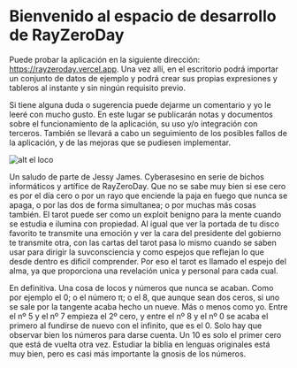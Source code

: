 # Bienvenido al espacio de desarrollo de RayZeroDay
Puede probar la aplicación en la siguiente dirección: https://rayzeroday.vercel.app. Una vez allí, en el escritorio podrá importar un conjunto de datos de ejemplo y podrá crear sus propias expresiones y tableros al instante y sin ningún requisito previo.

Si tiene alguna duda o sugerencia puede dejarme un comentario y yo le leeré con mucho gusto. En este lugar se publicarán notas y documentos sobre el funcionamiento de la aplicación, su uso y/o integración con terceros. También se llevará a cabo un seguimiento de los posibles fallos de la aplicación, y de las mejoras que se pudiesen implementar. 

![alt el loco](https://rayzeroday.vercel.app/img/deck/bota/300/0-the-fool.jpg)

Un saludo de parte de Jessy James. Cyberasesino en serie de bichos informáticos y artífice de RayZeroDay. Que no se sabe muy bien si ese cero es por el día cero o por un rayo que enciende la paja en fuego que nunca se apaga, o por las dos de forma simultanea; o por muchas más cosas también. El tarot puede ser como un exploit benigno para la mente cuando se estudia e ilumina con propiedad. Al igual que ver la portada de tu disco favorito te transmite una emoción y ver la cara del presidente del gobierno te transmite otra, con las cartas del tarot pasa lo mismo cuando se saben usar para dirigir la suvconsciencia y como espejos que reflejan lo que desde dentro es dificil comprender. Por eso el tarot es llamado el espejo del alma, ya que proporciona una revelación unica y personal para cada cual.

En definitiva. Una cosa de locos y números que nunca se acaban. Como por ejemplo el 0; o el número π; o el 8, que aunque sean dos ceros, si uno se sale por la tangente acaba hecho un nueve. Más o menos como yo. Entre el nº 5 y el nº 7 empieza el 2º cero, y entre el nº 8 y el nº 0 se acaba el primero al fundirse de nuevo con el infinito, que es el 0. Solo hay que observar bien los números para darse cuenta. Un 10 es solo el primer cero que está de vuelta otra vez. Estudiar la biblia en lenguas originales está muy bien, pero es casi más importante la gnosis de los números.





